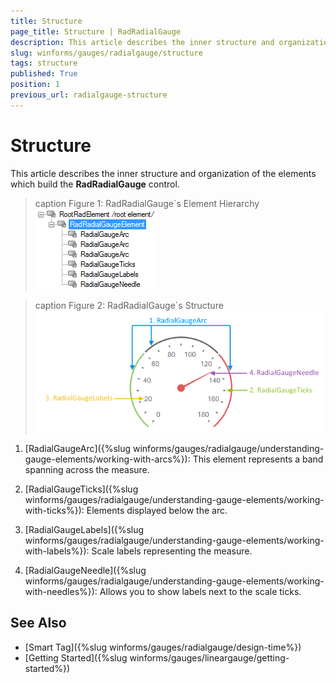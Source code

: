 ```yaml
---
title: Structure
page_title: Structure | RadRadialGauge
description: This article describes the inner structure and organization of the elements which build the RadRadialGauge control.
slug: winforms/gauges/radialgauge/structure
tags: structure
published: True
position: 1
previous_url: radialgauge-structure
---
```


# Structure

This article describes the inner structure and organization of the elements which build the __RadRadialGauge__ control.

>caption Figure 1: RadRadialGauge`s Element Hierarchy
![radialgauge-structure 001](images/radialgauge-structure001.png)

>caption Figure 2: RadRadialGauge`s Structure
![radialgauge-structure 002](images/radialgauge-structure002.png)

1. [RadialGaugeArc]({%slug winforms/gauges/radialgauge/understanding-gauge-elements/working-with-arcs%}): This element represents a band spanning across the measure.

1. [RadialGaugeTicks]({%slug winforms/gauges/radialgauge/understanding-gauge-elements/working-with-ticks%}): Elements displayed below the arc.

1. [RadialGaugeLabels]({%slug winforms/gauges/radialgauge/understanding-gauge-elements/working-with-labels%}): Scale labels representing the measure.

1. [RadialGaugeNeedle]({%slug winforms/gauges/radialgauge/understanding-gauge-elements/working-with-needles%}): Allows you to show labels next to the scale ticks.

## See Also

* [Smart Tag]({%slug winforms/gauges/radialgauge/design-time%})
* [Getting Started]({%slug winforms/gauges/lineargauge/getting-started%})